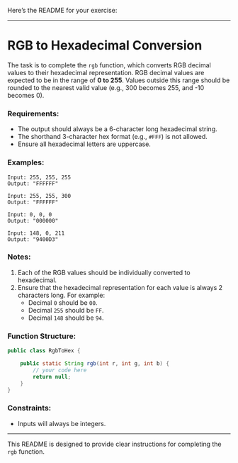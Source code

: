 Here’s the README for your exercise:

---

# RGB to Hexadecimal Conversion

The task is to complete the `rgb` function, which converts RGB decimal values to their hexadecimal representation. RGB decimal values are expected to be in the range of **0 to 255**. Values outside this range should be rounded to the nearest valid value (e.g., 300 becomes 255, and -10 becomes 0).

### Requirements:

- The output should always be a 6-character long hexadecimal string.
- The shorthand 3-character hex format (e.g., `#FFF`) is not allowed.
- Ensure all hexadecimal letters are uppercase.

### Examples:

```plaintext
Input: 255, 255, 255  
Output: "FFFFFF"

Input: 255, 255, 300  
Output: "FFFFFF"

Input: 0, 0, 0  
Output: "000000"

Input: 148, 0, 211  
Output: "9400D3"
```

### Notes:

1. Each of the RGB values should be individually converted to hexadecimal.
2. Ensure that the hexadecimal representation for each value is always 2 characters long. For example:
   - Decimal `0` should be `00`.
   - Decimal `255` should be `FF`.
   - Decimal `148` should be `94`.

### Function Structure:

```java
public class RgbToHex {

    public static String rgb(int r, int g, int b) {
        // your code here
        return null;
    }
}
```

### Constraints:

- Inputs will always be integers.

---

This README is designed to provide clear instructions for completing the `rgb` function.